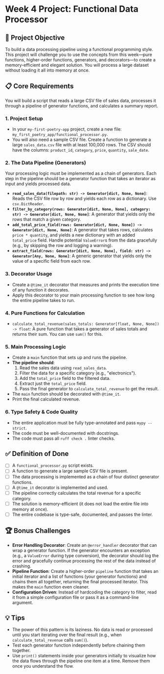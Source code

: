 # Week 4 Project: Functional Data Processor

## 🎯 Project Objective

To build a data processing pipeline using a functional programming style. This project will challenge you to use the concepts from this week—pure functions, higher-order functions, generators, and decorators—to create a memory-efficient and elegant solution. You will process a large dataset without loading it all into memory at once.

## 📋 Core Requirements

You will build a script that reads a large CSV file of sales data, processes it through a pipeline of generator functions, and calculates a summary report.

### 1. Project Setup

- In your `my-first-poetry-app` project, create a new file: `my_first_poetry_app/functional_processor.py`.
- You will also need a sample CSV file. Create a function to generate a large `sales_data.csv` file with at least 100,000 rows. The CSV should have the columns: `product_id`, `category`, `price`, `quantity`, `sale_date`.

### 2. The Data Pipeline (Generators)

Your processing logic must be implemented as a chain of generators. Each step in the pipeline should be a generator function that takes an iterator as input and yields processed data.

- **`read_sales_data(filepath: str) -> Generator[dict, None, None]`**: Reads the CSV file row by row and yields each row as a dictionary. Use `csv.DictReader`.
- **`filter_by_category(rows: Generator[dict, None, None], category: str) -> Generator[dict, None, None]`**: A generator that yields only the rows that match a given category.
- **`add_total_price_field(rows: Generator[dict, None, None]) -> Generator[dict, None, None]`**: A generator that takes rows, calculates `price * quantity`, and yields a new dictionary with an added `total_price` field. Handle potential `ValueError`s from the data gracefully (e.g., by skipping the row and logging a warning).
- **`extract_field(rows: Generator[dict, None, None], field: str) -> Generator[Any, None, None]`**: A generic generator that yields only the value of a specific field from each row.

### 3. Decorator Usage

- Create a `@time_it` decorator that measures and prints the execution time of any function it decorates.
- Apply this decorator to your main processing function to see how long the entire pipeline takes to run.

### 4. Pure Functions for Calculation

- `calculate_total_revenue(sales_totals: Generator[float, None, None]) -> float`: A pure function that takes a generator of sales totals and returns their sum. You can use `sum()` for this.

### 5. Main Processing Logic

- Create a `main` function that sets up and runs the pipeline.
- **The pipeline should**:
  1.  Read the sales data using `read_sales_data`.
  2.  Filter the data for a specific category (e.g., "electronics").
  3.  Add the `total_price` field to the filtered data.
  4.  Extract just the `total_price` field.
  5.  Pass the final generator to `calculate_total_revenue` to get the result.
- The `main` function should be decorated with `@time_it`.
- Print the final calculated revenue.

### 6. Type Safety & Code Quality

- The entire application must be fully type-annotated and pass `mypy --strict`.
- The code must be well-documented with docstrings.
- The code must pass all `ruff check .` linter checks.

## ✅ Definition of Done

- [ ] A `functional_processor.py` script exists.
- [ ] A function to generate a large sample CSV file is present.
- [ ] The data processing is implemented as a chain of four distinct generator functions.
- [ ] A `@time_it` decorator is implemented and used.
- [ ] The pipeline correctly calculates the total revenue for a specific category.
- [ ] The solution is memory-efficient (it does not load the entire file into memory at once).
- [ ] The entire codebase is type-safe, documented, and passes the linter.

## 🏆 Bonus Challenges

- **Error Handling Decorator**: Create an `@error_handler` decorator that can wrap a generator function. If the generator encounters an exception (e.g., a `ValueError` during type conversion), the decorator should log the error and gracefully continue processing the rest of the data instead of crashing.
- **Pipeline Function**: Create a higher-order `pipeline` function that takes an initial iterator and a list of functions (your generator functions) and chains them all together, returning the final processed iterator. This makes the `main` function even cleaner.
- **Configuration Driven**: Instead of hardcoding the category to filter, read it from a simple configuration file or pass it as a command-line argument.

## 💡 Tips

- The power of this pattern is its laziness. No data is read or processed until you start iterating over the final result (e.g., when `calculate_total_revenue` calls `sum()`).
- Test each generator function independently before chaining them together.
- Use `print()` statements inside your generators initially to visualize how the data flows through the pipeline one item at a time. Remove them once you understand the flow.
